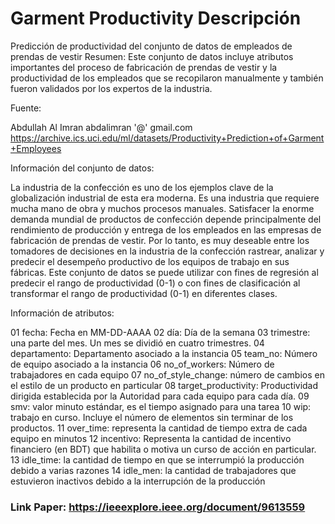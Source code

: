 # Garment Productivity Descripción
Predicción de productividad del conjunto de datos de empleados de prendas de vestir
Resumen: Este conjunto de datos incluye atributos importantes del proceso de fabricación de prendas de vestir y la productividad de los empleados que se recopilaron manualmente y también fueron validados por los expertos de la industria.

Fuente:

Abdullah Al Imran
abdalimran '@' gmail.com
https://archive.ics.uci.edu/ml/datasets/Productivity+Prediction+of+Garment+Employees


Información del conjunto de datos:

La industria de la confección es uno de los ejemplos clave de la globalización industrial de esta era moderna. Es una industria que requiere mucha mano de obra y muchos procesos manuales. Satisfacer la enorme demanda mundial de productos de confección depende principalmente del rendimiento de producción y entrega de los empleados en las empresas de fabricación de prendas de vestir. Por lo tanto, es muy deseable entre los tomadores de decisiones en la industria de la confección rastrear, analizar y predecir el desempeño productivo de los equipos de trabajo en sus fábricas. Este conjunto de datos se puede utilizar con fines de regresión al predecir el rango de productividad (0-1) o con fines de clasificación al transformar el rango de productividad (0-1) en diferentes clases.


Información de atributos:

01 fecha: Fecha en MM-DD-AAAA
02 día: Día de la semana
03 trimestre: una parte del mes. Un mes se dividió en cuatro trimestres.
04 departamento: Departamento asociado a la instancia
05 team_no: Número de equipo asociado a la instancia
06 no_of_workers: Número de trabajadores en cada equipo
07 no_of_style_change: número de cambios en el estilo de un producto en particular
08 target_productivity: Productividad dirigida establecida por la Autoridad para cada equipo para cada día.
09 smv: valor minuto estándar, es el tiempo asignado para una tarea
10 wip: trabajo en curso. Incluye el número de elementos sin terminar de los productos.
11 over_time: representa la cantidad de tiempo extra de cada equipo en minutos
12 incentivo: Representa la cantidad de incentivo financiero (en BDT) que habilita o motiva un curso de acción en particular.
13 idle_time: la cantidad de tiempo en que se interrumpió la producción debido a varias razones
14 idle_men: la cantidad de trabajadores que estuvieron inactivos debido a la interrupción de la producción

### Link Paper: https://ieeexplore.ieee.org/document/9613559
